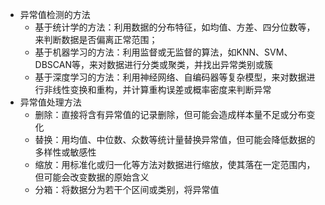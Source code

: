 - 异常值检测的方法
	- 基于统计学的方法：利用数据的分布特征，如均值、方差、四分位数等，来判断数据是否偏离正常范围；
	- 基于机器学习的方法：利用监督或无监督的算法，如KNN、SVM、DBSCAN等，来对数据进行分类或聚类，并找出异常类别或簇
	- 基于深度学习的方法：利用神经网络、自编码器等复杂模型，来对数据进行非线性变换和重构，并计算重构误差或概率密度来判断异常
- 异常值处理方法
	- 删除：直接将含有异常值的记录删除，但可能会造成样本量不足或分布变化
	- 替换：用均值、中位数、众数等统计量替换异常值，但可能会降低数据的多样性或敏感性
	- 缩放：用标准化或归一化等方法对数据进行缩放，使其落在一定范围内，但可能会改变数据的原始含义
	- 分箱：将数据分为若干个区间或类别，将异常值